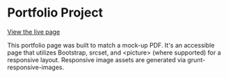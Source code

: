 # Portfolio Project

<a href="https://kevinfrutiger.github.io/frontend-nanodegree-portfolio/" target="_blank">View the live page</a>

This portfolio page was built to match a mock-up PDF. It's an accessible page that utilizes Bootstrap, srcset, and &lt;picture&gt; (where supported) for a responsive layout. Responsive image assets are generated via grunt-responsive-images.
